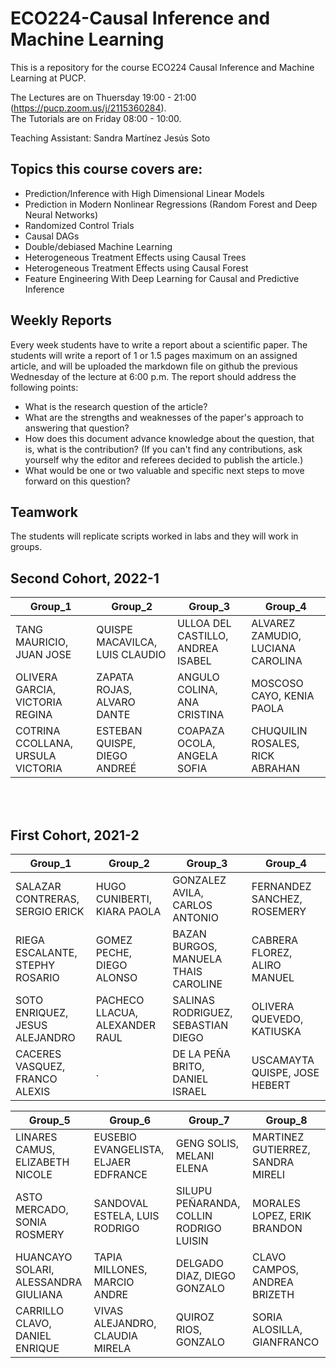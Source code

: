 # ECO224-Causal Inference and Machine Learning
This is a repository for the course ECO224 Causal Inference and Machine Learning at PUCP. 

The Lectures are on Thuersday 19:00 - 21:00 (https://pucp.zoom.us/j/2115360284). \
The Tutorials are on Friday 08:00 - 10:00.

Teaching Assistant:
Sandra Martínez
Jesús Soto



## Topics this course covers are:

* Prediction/Inference with High Dimensional Linear Models
* Prediction in Modern Nonlinear Regressions (Random Forest and Deep Neural Networks)
* Randomized Control Trials
* Causal DAGs
* Double/debiased Machine Learning
* Heterogeneous Treatment Effects using Causal Trees
* Heterogeneous Treatment Effects using Causal Forest
* Feature Engineering With Deep Learning for Causal and Predictive Inference

## Weekly Reports 
Every week students have to write a report about a scientific paper. The students will write a report of 1 or 1.5 pages maximum on an assigned article, and will be uploaded the markdown file  on github the previous Wednesday of the lecture at 6:00 p.m. The report should address the following points: 
* What is the research question of the article?
*  What are the strengths and weaknesses of the paper's approach to answering that question?
*  How does this document advance knowledge about the question, that is, what is the contribution? (If you can't find any contributions, ask yourself why the editor and referees decided to publish the article.)
* What would be one or two valuable and specific next steps to move forward on this question?


## Teamwork

The students will replicate scripts worked in labs and they will work in groups. 




## Second Cohort, 2022-1
Group_1 | Group_2 | Group_3 | Group_4
--------|---------|---------|--------
TANG MAURICIO, JUAN JOSE | QUISPE MACAVILCA, LUIS CLAUDIO | ULLOA DEL CASTILLO, ANDREA ISABEL | ALVAREZ ZAMUDIO, LUCIANA CAROLINA
OLIVERA GARCIA, VICTORIA REGINA | ZAPATA ROJAS, ALVARO DANTE | ANGULO COLINA, ANA CRISTINA | MOSCOSO CAYO, KENIA PAOLA
COTRINA CCOLLANA, URSULA VICTORIA | ESTEBAN QUISPE, DIEGO ANDREÉ | COAPAZA OCOLA, ANGELA SOFIA | CHUQUILIN ROSALES, RICK ABRAHAN


<br/><br/>


## First Cohort, 2021-2
Group_1 | Group_2 | Group_3 | Group_4
------- | ------- | ------- | -------
SALAZAR CONTRERAS, SERGIO ERICK | HUGO CUNIBERTI, KIARA PAOLA | GONZALEZ AVILA, CARLOS ANTONIO | FERNANDEZ SANCHEZ, ROSEMERY
RIEGA ESCALANTE, STEPHY ROSARIO | GOMEZ PECHE, DIEGO ALONSO | BAZAN BURGOS, MANUELA THAIS CAROLINE | CABRERA FLOREZ, ALIRO MANUEL
SOTO ENRIQUEZ, JESUS ALEJANDRO | PACHECO LLACUA, ALEXANDER RAUL | SALINAS RODRIGUEZ, SEBASTIAN DIEGO | OLIVERA QUEVEDO, KATIUSKA
CACERES VASQUEZ, FRANCO ALEXIS | . | DE LA PEÑA BRITO, DANIEL ISRAEL | USCAMAYTA QUISPE, JOSE HEBERT




Group_5 | Group_6 | Group_7 | Group_8
--------|---------|---------|--------
LINARES CAMUS, ELIZABETH NICOLE | EUSEBIO EVANGELISTA, ELJAER EDFRANCE | GENG SOLIS, MELANI ELENA | MARTINEZ GUTIERREZ, SANDRA MIRELI
ASTO MERCADO, SONIA ROSMERY | SANDOVAL ESTELA, LUIS RODRIGO | SILUPU PEÑARANDA, COLLIN RODRIGO LUISIN | MORALES LOPEZ, ERIK BRANDON
HUANCAYO SOLARI, ALESSANDRA GIULIANA | TAPIA MILLONES, MARCIO ANDRE | DELGADO DIAZ, DIEGO GONZALO | CLAVO CAMPOS, ANDREA BRIZETH
CARRILLO CLAVO, DANIEL ENRIQUE |VIVAS ALEJANDRO, CLAUDIA MIRELA  | QUIROZ RIOS, GONZALO | SORIA ALOSILLA, GIANFRANCO

